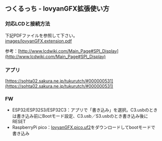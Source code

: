 ## つくるっち - lovyanGFX拡張使い方

### 対応LCDと接続方法

下記PDFファイルを参照して下さい。  
[images/lovyanGFX.extension.pdf](images/lovyanGFX.extension.pdf)

参考：[http://www.lcdwiki.com/Main_Page#SPI_Display](http://www.lcdwiki.com/Main_Page#SPI_Display)

### アプリ

[https://sohta02.sakura.ne.jp/tukurutch/#000000531](https://sohta02.sakura.ne.jp/tukurutch/#000000531)

### FW

* ESP32/ESP32S3/ESP32C3：アプリで「書き込み」を選択。C3.usbのときは書き込み前にBootモード設定、C3.usb／S3.usbのとき書き込み後にRESET  
* RaspberryPi pico：[lovyanGFX.pico.uf2](https://sohta02.sakura.ne.jp/tukurutch/static/extensions/lovyanGFX.pico.uf2)をダウンロードしてbootモードで書き込み  


